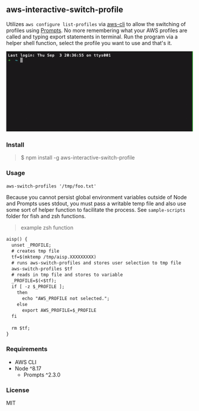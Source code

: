 ## aws-interactive-switch-profile

Utilizes `aws configure list-profiles` via [aws-cli](https://aws.amazon.com/cli/) to allow the switching of profiles using [Prompts](https://github.com/terkelg/prompts).  No more remembering what your AWS profiles are called and typing export statements in terminal.  Run the program via a helper shell function, select the profile you want to use and that's it.

![aws-interactive-switch-profile demo](demo/demo.gif)

### Install

> $ npm install -g aws-interactive-switch-profile

### Usage

`aws-switch-profiles '/tmp/foo.txt'`

Because you cannot persist global environment variables outside of Node and Prompts uses stdout, you must pass a writable temp file and also use some sort of helper function to facilitate the process.  See `sample-scripts` folder for fish and zsh functions.

> example zsh function
```
aisp() {
  unset _PROFILE;
  # creates tmp file
  tf=$(mktemp /tmp/aisp.XXXXXXXXX)
  # runs aws-switch-profiles and stores user selection to tmp file
  aws-switch-profiles $tf
  # reads in tmp file and stores to variable
  _PROFILE=$(<$tf);
  if [ -z $_PROFILE ];
    then
      echo "AWS_PROFILE not selected.";
    else
      export AWS_PROFILE=$_PROFILE
  fi

  rm $tf;
}
```

### Requirements

- AWS CLI
- Node ^8.17
  - Prompts ^2.3.0

### License
MIT


